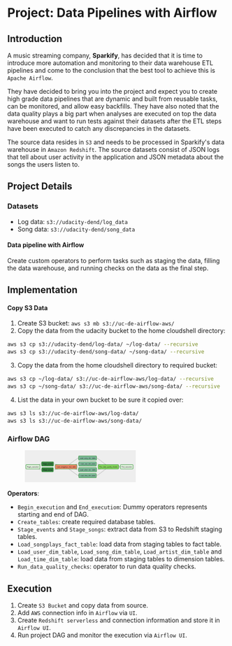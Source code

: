 # Project: Data Pipelines with Airflow

## Introduction
A music streaming company, **Sparkify**, has decided that it is time to introduce more automation and monitoring to their data warehouse ETL pipelines and come to the conclusion that the best tool to achieve this is `Apache Airflow`.

They have decided to bring you into the project and expect you to create high grade data pipelines that are dynamic and built from reusable tasks, can be monitored, and allow easy backfills. They have also noted that the data quality plays a big part when analyses are executed on top the data warehouse and want to run tests against their datasets after the ETL steps have been executed to catch any discrepancies in the datasets.

The source data resides in `S3` and needs to be processed in Sparkify's data warehouse in `Amazon Redshift`. The source datasets consist of JSON logs that tell about user activity in the application and JSON metadata about the songs the users listen to.

## Project Details

### Datasets

* Log data: `s3://udacity-dend/log_data`
* Song data: `s3://udacity-dend/song_data`

#### Data pipeline with Airflow
Create custom operators to perform tasks such as staging the data, filling the data warehouse, and running checks on the data as the final step.

## Implementation

#### Copy S3 Data
1. Create S3 bucket: ```aws s3 mb s3://uc-de-airflow-aws/```
2. Copy the data from the udacity bucket to the home cloudshell directory:

```bash
aws s3 cp s3://udacity-dend/log-data/ ~/log-data/ --recursive
aws s3 cp s3://udacity-dend/song-data/ ~/song-data/ --recursive
```
3. Copy the data from the home cloudshell directory to required bucket:

```bash
aws s3 cp ~/log-data/ s3://uc-de-airflow-aws/log-data/ --recursive
aws s3 cp ~/song-data/ s3://uc-de-airflow-aws/song-data/ --recursive
```


4. List the data in your own bucket to be sure it copied over:
```bash
aws s3 ls s3://uc-de-airflow-aws/log-data/
aws s3 ls s3://uc-de-airflow-aws/song-data/
```

### Airflow DAG

<figure>
  <img src="images/dags.png" alt="DAG for project" width=60% height=60%>
</figure>

**Operators**:

- ```Begin_execution``` and ```End_executiom```: Dummy operators represents starting and end of DAG.
- ```Create_tables```: create required database tables.
- ```Stage_events``` and ```Stage_songs```:  extract data from S3 to Redshift staging tables.
- ```Load_songplays_fact_table```: load data from staging tables to fact table.
- ```Load_user_dim_table```, ```Load_song_dim_table```, ```Load_artist_dim_table``` and ```Load_time_dim_table```: load data from staging tables to dimension tables.
- ```Run_data_quality_checks```: operator to run data quality checks.

## Execution

1. Create `S3 Bucket` and copy data from source.
2. Add `AWS` connection info in `Airflow` via `UI`.
3. Create `Redshift serverless` and connection information and store it in `Airflow UI`.
4. Run project DAG and monitor the execution via `Airflow UI`.

